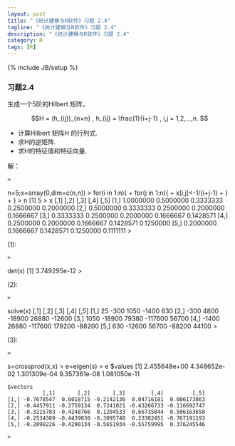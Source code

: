 ```yaml
---
layout: post
title: "《统计建模与R软件》习题 2.4"
tagline: "《统计建模与R软件》习题 2.4"
description: "《统计建模与R软件》习题 2.4"
category: R
tags: [R]
---
```

{% include JB/setup %}

### 习题2.4
生成一个5阶的Hilbert 矩阵，

$$H = (h_{ij})_{n×n} , h_{ij} = \frac{1}{i+j-1} , i,j = 1,2,...,n. $$

* 计算Hilbert 矩阵H 的行列式.
* 求H的逆矩阵.
* 求H的特征值和特征向量.

解：

	>
n=5;x=array(0,dim=c(n,n))
	> for(i in 1:n){
	+ for(j in 1:n){
	+ x[i,j]<-1/(i+j-1)
	+ }
	+ }
	> n
	[1] 5
	> x
	          [,1]      [,2]      [,3]      [,4]      [,5]
	[1,] 1.0000000 0.5000000 0.3333333 0.2500000 0.2000000
	[2,] 0.5000000 0.3333333 0.2500000 0.2000000 0.1666667
	[3,] 0.3333333 0.2500000 0.2000000 0.1666667 0.1428571
	[4,] 0.2500000 0.2000000 0.1666667 0.1428571 0.1250000
	[5,] 0.2000000 0.1666667 0.1428571 0.1250000 0.1111111
	>

(1):

	> 
det(x)
	[1] 3.749295e-12
	> 

(2):
	
	> 
solve(x)
	      [,1]   [,2]    [,3]    [,4]   [,5]
	[1,]    25   -300    1050   -1400    630
	[2,]  -300   4800  -18900   26880 -12600
	[3,]  1050 -18900   79380 -117600  56700
	[4,] -1400  26880 -117600  179200 -88200
	[5,]   630 -12600   56700  -88200  44100
	> 

(3):

	> 
s=crossprod(x,x)
	> e=eigen(s)
	> e
	$values
	[1] 2.455648e+00 4.348652e-02 1.301309e-04 9.357361e-08 1.081050e-11

	$vectors
	           [,1]       [,2]       [,3]        [,4]         [,5]
	[1,] -0.7678547  0.6018715 -0.2142136  0.04716181  0.006173863
	[2,] -0.4457911 -0.2759134  0.7241021 -0.43266733 -0.116692747
	[3,] -0.3215783 -0.4248766  0.1204533  0.66735044  0.506163658
	[4,] -0.2534389 -0.4439030 -0.3095740  0.23302451 -0.767191193
	[5,] -0.2098226 -0.4290134 -0.5651934 -0.55759995  0.376245546

	> 